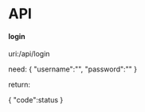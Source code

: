 # API

#### login

uri:/api/login

need:
{
    "username":"",
    "password":""
}

return:

{
    "code":status
}